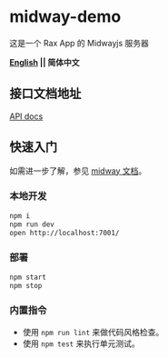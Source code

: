 # midway-demo

这是一个 Rax App 的 Midwayjs 服务器

**[English](README.md) || 简体中文**

## 接口文档地址

[API docs](https://rax.aruoxi.com/swagger-ui/index.html#/)

## 快速入门

如需进一步了解，参见 [midway 文档][midway]。

### 本地开发

```bash
npm i
npm run dev
open http://localhost:7001/
```

### 部署

```bash
npm start
npm stop
```

### 内置指令

- 使用 `npm run lint` 来做代码风格检查。
- 使用 `npm test` 来执行单元测试。

[midway]: https://midwayjs.org
